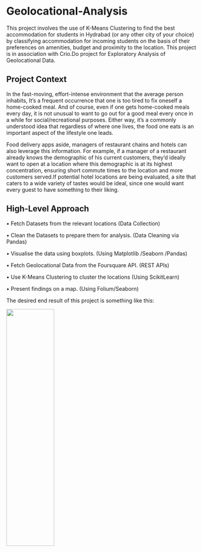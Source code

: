 # Geolocational-Analysis

This project involves the use of K-Means Clustering to find the best accommodation for
students in Hydrabad (or any other city of your choice) by classifying accommodation for
incoming students on the basis of their preferences on amenities, budget and proximity to
the location. This project is in association with Crio.Do project for Exploratory Analysis of Geolocational Data.

## Project Context

In the fast-moving, effort-intense environment that the average person inhabits, It’s a
frequent occurrence that one is too tired to fix oneself a home-cooked meal. And of course,
even if one gets home-cooked meals every day, it is not unusual to want to go out for a good
meal every once in a while for social/recreational purposes. Either way, it’s a commonly
understood idea that regardless of where one lives, the food one eats is an important aspect
of the lifestyle one leads.

Food delivery apps aside, managers of restaurant chains and hotels can also leverage this
information. For example, if a manager of a restaurant already knows the demographic of
his current customers, they’d ideally want to open at a location where this demographic is
at its highest concentration, ensuring short commute times to the location and more
customers served.If potential hotel locations are being evaluated, a site that caters to a wide
variety of tastes would be ideal, since one would want every guest to have something to
their liking.


## High-Level Approach

• Fetch Datasets from the relevant locations (Data Collection)

• Clean the Datasets to prepare them for analysis. (Data Cleaning via Pandas)

• Visualise the data using boxplots. (Using Matplotlib /Seaborn /Pandas)

• Fetch Geolocational Data from the Foursquare API. (REST APIs)

• Use K-Means Clustering to cluster the locations (Using ScikitLearn)

• Present findings on a map. (Using Folium/Seaborn)

The desired end result of this project is something like this:
<p>
 <img src="https://user-images.githubusercontent.com/52473549/210179896-58788780-d07e-447e-a4a8-7903ed611734.png" height="40%" width="50%"> 
</p>
